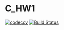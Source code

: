 # C_HW1
[![codecov](https://codecov.io/gh/remeal/C_HW1/branch/dev/graph/badge.svg)](https://codecov.io/gh/remeal/C_HW1/)
[![Build Status](https://travis-ci.com/remeal/C_HW1.svg?branch=main)](https://travis-ci.com/remeal/C_HW1)

